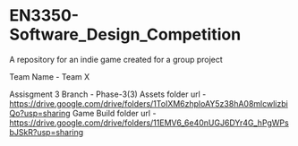 # EN3350-Software_Design_Competition
A repository for an indie game created for a group project

Team Name - Team X

Assisgment 3
Branch - Phase-3(3)
Assets folder url - https://drive.google.com/drive/folders/1ToIXM6zhploAY5z38hA08mlcwlizbiQo?usp=sharing
Game Build folder url - https://drive.google.com/drive/folders/11EMV6_6e40nUGJ6DYr4G_hPgWPsbJSkR?usp=sharing
